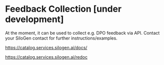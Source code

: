 # Feedback Collection [under development]

At the moment, it can be used to collect e.g. DPO feedback via API. Contact your SiloGen contact for further instructions/examples.

https://catalog.services.silogen.ai/docs/

https://catalog.services.silogen.ai/redoc
